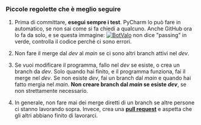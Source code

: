 ### Piccole regolette che è meglio seguire
1. Prima di committare, **esegui sempre i test**. PyCharm lo può fare in automatico, se non sai come si fa chiedi a qualcuno. Anche GitHub ora lo fa da solo, e se questa immagine:
[![BotValo](https://github.com/giumanuz/Bot_valo/actions/workflows/python-app.yml/badge.svg?branch=main)](https://github.com/giumanuz/Bot_valo/actions/workflows/python-app.yml) non dice "passing" in verde, controlla il codice perché ci sono errori.

2. Non fare il merge dal *dev* al *main* se ci sono altri branch attivi nel *dev*.

3. Se vuoi modificare il programma, fallo nel *dev* se esiste, o crea un branch da *dev*. Solo quando hai finito, e il programma funziona, fai il merge nel *dev*. Se non esiste *dev*, fai un branch dal *main* e quando hai fatto mergia nel *main*.
**Non creare branch dal *main* se esiste *dev***, se non strettamente necessario.

4. In generale, non fare mai dei merge diretti di un branch se altre persone ci stanno lavorando sopra. Invece, crea una [**pull request**](https://github.com/giumanuz/Bot_valo/compare) e aspetta che gli altri abbiano finito di lavorarci.

